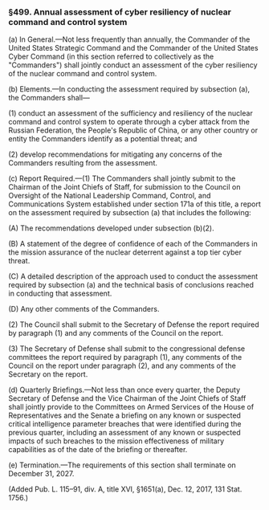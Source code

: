 ### §499. Annual assessment of cyber resiliency of nuclear command and control system ###

(a) In General.—Not less frequently than annually, the Commander of the United States Strategic Command and the Commander of the United States Cyber Command (in this section referred to collectively as the "Commanders") shall jointly conduct an assessment of the cyber resiliency of the nuclear command and control system.

(b) Elements.—In conducting the assessment required by subsection (a), the Commanders shall—

(1) conduct an assessment of the sufficiency and resiliency of the nuclear command and control system to operate through a cyber attack from the Russian Federation, the People's Republic of China, or any other country or entity the Commanders identify as a potential threat; and

(2) develop recommendations for mitigating any concerns of the Commanders resulting from the assessment.

(c) Report Required.—(1) The Commanders shall jointly submit to the Chairman of the Joint Chiefs of Staff, for submission to the Council on Oversight of the National Leadership Command, Control, and Communications System established under section 171a of this title, a report on the assessment required by subsection (a) that includes the following:

(A) The recommendations developed under subsection (b)(2).

(B) A statement of the degree of confidence of each of the Commanders in the mission assurance of the nuclear deterrent against a top tier cyber threat.

(C) A detailed description of the approach used to conduct the assessment required by subsection (a) and the technical basis of conclusions reached in conducting that assessment.

(D) Any other comments of the Commanders.

(2) The Council shall submit to the Secretary of Defense the report required by paragraph (1) and any comments of the Council on the report.

(3) The Secretary of Defense shall submit to the congressional defense committees the report required by paragraph (1), any comments of the Council on the report under paragraph (2), and any comments of the Secretary on the report.

(d) Quarterly Briefings.—Not less than once every quarter, the Deputy Secretary of Defense and the Vice Chairman of the Joint Chiefs of Staff shall jointly provide to the Committees on Armed Services of the House of Representatives and the Senate a briefing on any known or suspected critical intelligence parameter breaches that were identified during the previous quarter, including an assessment of any known or suspected impacts of such breaches to the mission effectiveness of military capabilities as of the date of the briefing or thereafter.

(e) Termination.—The requirements of this section shall terminate on December 31, 2027.

(Added Pub. L. 115–91, div. A, title XVI, §1651(a), Dec. 12, 2017, 131 Stat. 1756.)
